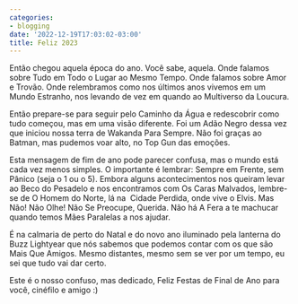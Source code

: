 ```yaml
---
categories:
- blogging
date: '2022-12-19T17:03:02-03:00'
title: Feliz 2023
---
```


Então chegou aquela época do ano. Você sabe, aquela. Onde falamos sobre Tudo em Todo o Lugar ao Mesmo Tempo. Onde falamos sobre Amor e Trovão. Onde relembramos como nos últimos anos vivemos em um Mundo Estranho, nos levando de vez em quando ao Multiverso da Loucura.

Então prepare-se para seguir pelo Caminho da Água e redescobrir como tudo começou, mas em uma visão diferente. Foi um Adão Negro dessa vez que iniciou nossa terra de Wakanda Para Sempre. Não foi graças ao Batman, mas pudemos voar alto, no Top Gun das emoções.

Esta mensagem de fim de ano pode parecer confusa, mas o mundo está cada vez menos simples. O importante é lembrar: Sempre em Frente, sem Pânico (seja o 1 ou o 5). Embora alguns acontecimentos nos queiram levar ao Beco do Pesadelo e nos encontramos com Os Caras Malvados, lembre-se de O Homem do Norte, lá na 
Cidade Perdida, onde vive o Elvis. Mas Não! Não Olhe! Não Se Preocupe, Querida. Não há A Fera a te machucar quando temos Mães Paralelas a nos ajudar.

É na calmaria de perto do Natal e do novo ano iluminado pela lanterna do Buzz Lightyear que nós sabemos que podemos contar com os que são Mais Que Amigos. Mesmo distantes, mesmo sem se ver por um tempo, eu sei que tudo vai dar certo.

Este é o nosso confuso, mas dedicado, Feliz Festas de Final de Ano para você, cinéfilo e amigo :)